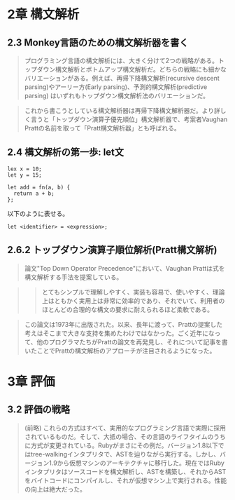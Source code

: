 
# 2章 構文解析

## 2.3 Monkey言語のための構文解析器を書く

> プログラミング言語の構文解析には、大きく分けて2つの戦略がある。トップダウン構文解析とボトムアップ構文解析だ。どちらの戦略にも細かなバリエーションがある。例えば、再帰下降構文解析(recursive descent parsing)やアーリー方(Early parsing)、予測的構文解析(predictive parsing) はいずれもトップダウン構文解析法のバリエーションだ。

> これから書こうとしている構文解析器は再帰下降構文解析器だ。より詳しく言うと「トップダウン演算子優先順位」構文解析器で、考案者Vaughan Prattの名前を取って「Pratt構文解析器」とも呼ばれる。

## 2.4 構文解析の第一歩: let文

```
lex x = 10;
let y = 15;

let add = fn(a, b) {
  return a + b;
};
```

以下のように表せる。

```
let <identifier> = <expression>;
```

## 2.6.2 トップダウン演算子順位解析(Pratt構文解析)

> 論文"Top Down Operator Precedence"において、Vaughan Prattは式を構文解析する手法を提案している。

> > とてもシンプルで理解しやすく、実装も容易で、使いやすく、理論上はともかく実用上は非常に効率的であり、それでいて、利用者のほとんどの合理的な構文の要求に耐えられるほど柔軟である。

> この論文は1973年に出版された。以来、長年に渡って、Prattの提案した考えはそこまで大きな支持を集めたわけではなかった。ごく近年になって、他のプログラマたちがPrattの論文を再発見し、それについて記事を書いたことでPrattの構文解析のアプローチが注目されるようになった。


# 3章 評価

## 3.2 評価の戦略

> (前略) これらの方式はすべて、実用的なプログラミング言語で実際に採用されているものだ。そして、大抵の場合、その言語のライフタイムのうちに方式が変更されている。Rubyがまさにその例だ。バージョン1.8以下ではtree-walkingインタプリタで、ASTを辿りながら実行する。しかし、バージョン1.9から仮想マシンのアーキテクチャに移行した。現在ではRubyインタプリタはソースコードを構文解析し、ASTを構築し、それからASTをバイトコードにコンパイルし、それが仮想マシン上で実行される。性能の向上は絶大だった。
